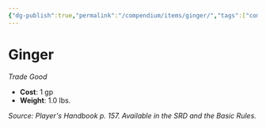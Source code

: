 ```yaml
---
{"dg-publish":true,"permalink":"/compendium/items/ginger/","tags":["compendium/src/5e/phb","item/gear/trade-good"]}
---
```


# Ginger
*Trade Good*  

- **Cost**: 1 gp
- **Weight**: 1.0 lbs.

*Source: Player's Handbook p. 157. Available in the SRD and the Basic Rules.*
